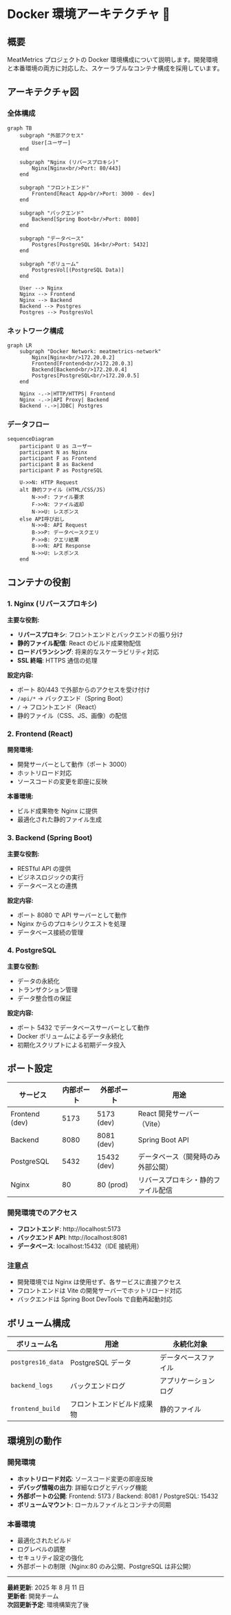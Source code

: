 # Docker 環境アーキテクチャ 🐳

## 概要

MeatMetrics プロジェクトの Docker 環境構成について説明します。開発環境と本番環境の両方に対応した、スケーラブルなコンテナ構成を採用しています。

## アーキテクチャ図

### 全体構成

```mermaid
graph TB
    subgraph "外部アクセス"
        User[ユーザー]
    end

    subgraph "Nginx (リバースプロキシ)"
        Nginx[Nginx<br/>Port: 80/443]
    end

    subgraph "フロントエンド"
        Frontend[React App<br/>Port: 3000 - dev]
    end

    subgraph "バックエンド"
        Backend[Spring Boot<br/>Port: 8080]
    end

    subgraph "データベース"
        Postgres[PostgreSQL 16<br/>Port: 5432]
    end

    subgraph "ボリューム"
        PostgresVol[(PostgreSQL Data)]
    end

    User --> Nginx
    Nginx --> Frontend
    Nginx --> Backend
    Backend --> Postgres
    Postgres --> PostgresVol
```

### ネットワーク構成

```mermaid
graph LR
    subgraph "Docker Network: meatmetrics-network"
        Nginx[Nginx<br/>172.20.0.2]
        Frontend[Frontend<br/>172.20.0.3]
        Backend[Backend<br/>172.20.0.4]
        Postgres[PostgreSQL<br/>172.20.0.5]
    end

    Nginx -.->|HTTP/HTTPS| Frontend
    Nginx -.->|API Proxy| Backend
    Backend -.->|JDBC| Postgres
```

### データフロー

```mermaid
sequenceDiagram
    participant U as ユーザー
    participant N as Nginx
    participant F as Frontend
    participant B as Backend
    participant P as PostgreSQL

    U->>N: HTTP Request
    alt 静的ファイル (HTML/CSS/JS)
        N->>F: ファイル要求
        F->>N: ファイル返却
        N->>U: レスポンス
    else API呼び出し
        N->>B: API Request
        B->>P: データベースクエリ
        P->>B: クエリ結果
        B->>N: API Response
        N->>U: レスポンス
    end
```

## コンテナの役割

### 1. Nginx (リバースプロキシ)

**主要な役割:**

- **リバースプロキシ**: フロントエンドとバックエンドの振り分け
- **静的ファイル配信**: React のビルド成果物配信
- **ロードバランシング**: 将来的なスケーラビリティ対応
- **SSL 終端**: HTTPS 通信の処理

**設定内容:**

- ポート 80/443 で外部からのアクセスを受け付け
- `/api/*` → バックエンド（Spring Boot）
- `/` → フロントエンド（React）
- 静的ファイル（CSS、JS、画像）の配信

### 2. Frontend (React)

**開発環境:**

- 開発サーバーとして動作（ポート 3000）
- ホットリロード対応
- ソースコードの変更を即座に反映

**本番環境:**

- ビルド成果物を Nginx に提供
- 最適化された静的ファイル生成

### 3. Backend (Spring Boot)

**主要な役割:**

- RESTful API の提供
- ビジネスロジックの実行
- データベースとの連携

**設定内容:**

- ポート 8080 で API サーバーとして動作
- Nginx からのプロキシリクエストを処理
- データベース接続の管理

### 4. PostgreSQL

**主要な役割:**

- データの永続化
- トランザクション管理
- データ整合性の保証

**設定内容:**

- ポート 5432 でデータベースサーバーとして動作
- Docker ボリュームによるデータ永続化
- 初期化スクリプトによる初期データ投入

## ポート設定

| サービス       | 内部ポート | 外部ポート  | 用途                               |
| -------------- | ---------- | ----------- | ---------------------------------- |
| Frontend (dev) | 5173       | 5173 (dev)  | React 開発サーバー（Vite）         |
| Backend        | 8080       | 8081 (dev)  | Spring Boot API                    |
| PostgreSQL     | 5432       | 15432 (dev) | データベース（開発時のみ外部公開） |
| Nginx          | 80         | 80 (prod)   | リバースプロキシ・静的ファイル配信 |

### 開発環境でのアクセス

- **フロントエンド**: http://localhost:5173
- **バックエンド API**: http://localhost:8081
- **データベース**: localhost:15432（IDE 接続用）

### 注意点

- 開発環境では Nginx は使用せず、各サービスに直接アクセス
- フロントエンドは Vite の開発サーバーでホットリロード対応
- バックエンドは Spring Boot DevTools で自動再起動対応

## ボリューム構成

| ボリューム名      | 用途                       | 永続化対象           |
| ----------------- | -------------------------- | -------------------- |
| `postgres16_data` | PostgreSQL データ          | データベースファイル |
| `backend_logs`    | バックエンドログ           | アプリケーションログ |
| `frontend_build`  | フロントエンドビルド成果物 | 静的ファイル         |

## 環境別の動作

### 開発環境

- **ホットリロード対応**: ソースコード変更の即座反映
- **デバッグ情報の出力**: 詳細なログとデバッグ機能
- **外部ポートの公開**: Frontend: 5173 / Backend: 8081 / PostgreSQL: 15432
- **ボリュームマウント**: ローカルファイルとコンテナの同期

### 本番環境

- 最適化されたビルド
- ログレベルの調整
- セキュリティ設定の強化
- 外部ポートの制限（Nginx:80 のみ公開、PostgreSQL は非公開）

---

**最終更新**: 2025 年 8 月 11 日  
**更新者**: 開発チーム  
**次回更新予定**: 環境構築完了後
